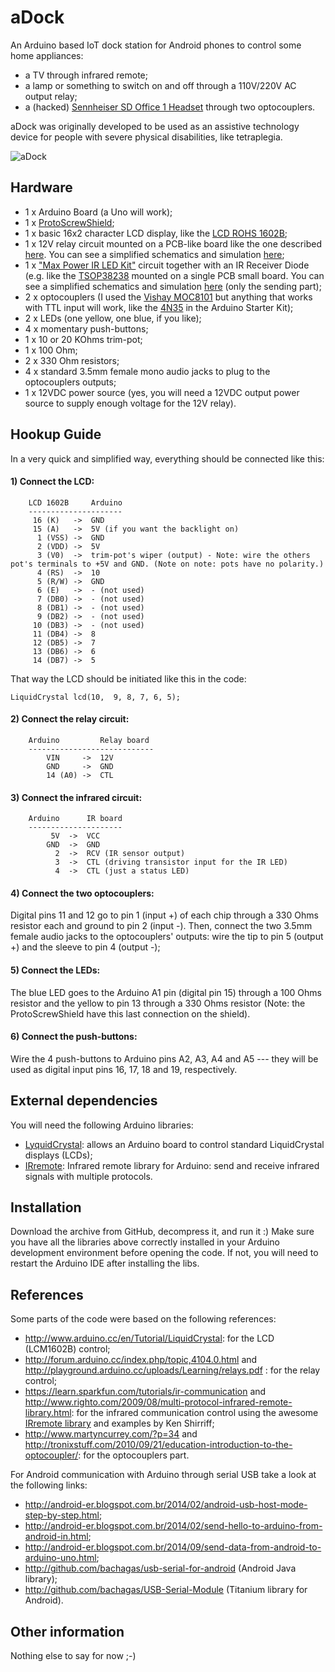aDock
=====

An Arduino based IoT dock station for Android phones to control some home appliances:
   - a TV through infrared remote;
   - a lamp or something to switch on and off through a 110V/220V AC output relay;
   - a (hacked) [Sennheiser SD Office 1 Headset](http://en-us.sennheiser.com/wireless-phone-headset-single-sided-dect-sd-office) through two optocouplers.

aDock was originally developed to be used as an assistive technology device for people with severe physical disabilities, like tetraplegia.

![aDock](https://lh6.googleusercontent.com/-ZKWjFbm4LK8/VEEmTJqalMI/AAAAAAAADxw/OPLhkcUFIHE/w1027-h577-no/IMG_20141017_112033474.jpg)

Hardware
--------

- 1 x Arduino Board (a Uno will work);
- 1 x [ProtoScrewShield](https://www.sparkfun.com/products/9729);
- 1 x basic 16x2 character LCD display, like the [LCD ROHS 1602B](http://multilogica-shop.com/LCD_16x2_preto_sobre_verde);
- 1 x 12V relay circuit mounted on a PCB-like board like the one described [here](http://www.instructables.com/id/Connecting-a-12V-Relay-to-Arduino/?ALLSTEPS). You can see a simplified schematics and simulation [here](http://www.falstad.com/circuit/#%24+1+5.0E-6+11.086722712598126+43+2.0+50%0Aw+336+288+336+336+1%0Aw+336+256+336+208+1%0AL+128+272+80+272+0+0+true+5.0+0.0%0AO+336+256+400+256+1%0A178+336+112+432+112+0+1+0.2+1.0000262328429621E-13+0.05+1000000.0+0.02+233.0%0Ad+336+160+288+160+1+0.805904783%0Aw+288+144+336+144+0%0Aw+288+160+288+144+0%0Ar+288+272+192+272+0+1000.0%0A181+480+96+480+128+0+398.8232284946172+40.0+120.0+0.4+0.4%0Av+336+48+432+48+0+1+60.0+127.0+0.0+0.0+0.5%0Aw+336+48+336+112+0%0Aw+480+48+480+96+0%0Aw+432+48+480+48+0%0Aw+432+128+480+128+0%0At+288+272+336+272+0+1+-11.999999999926683+-0.11562430661010605+100.0%0Ag+128+368+128+400+0%0A162+128+304+128+368+1+2.1024259+0.0+1.0+0.0%0Ar+128+272+128+304+0+220.0%0Ag+592+320+592+352+0%0Aw+128+272+192+272+0%0A162+528+320+592+320+1+2.1024259+1.0+0.0+0.0%0At+400+336+448+336+0+1+-10.101880446495288+0.11562430665900605+100.0%0AR+288+144+288+96+0+0+40.0+12.0+0.0+0.0+0.5%0Ag+448+352+448+384+0%0AO+448+320+480+288+1%0Ar+448+224+448+272+0+100.0%0Aw+448+272+448+320+0%0Ar+448+320+528+320+0+470.0%0Aw+336+160+336+208+0%0AR+448+224+448+176+0+0+40.0+12.0+0.0+0.0+0.5%0Ar+336+336+400+336+0+22.0%0Ax+548+294+575+300+0+24+off%0Ax+153+342+180+348+0+24+on%0Ax+64+248+89+254+0+24+ctl%0Ao+2+64+0+35+7.62939453125E-5+9.765625E-5+0+-1%0Ao+3+64+0+34+80.0+9.765625E-5+1+-1%0A);
- 1 x ["Max Power IR LED Kit"](https://www.sparkfun.com/products/10732) circuit together with an IR Receiver Diode (e.g. like the [TSOP38238](https://www.sparkfun.com/products/10266) mounted on a single PCB small board. You can see a simplified schematics and simulation [here](http://www.falstad.com/circuit/#%24+1+5.0E-6+10.634267539816555+43+2.0+50%0Aw+400+320+400+368+1%0Aw+400+288+400+240+1%0A172+400+112+400+80+0+6+5.0+5.0+0.0+0.0+0.5+Collector+Voltage%0Ag+400+368+400+384+0%0At+352+304+400+304+0+1+-4.843611783341876+1.649999999978436E-11+100.0%0Aw+288+304+352+304+1%0Ar+400+112+400+176+0+56.0%0AL+192+304+144+304+0+0+true+5.0+0.0%0Ar+288+304+192+304+0+330.0%0A162+400+176+400+240+1+2.1024259+1.0+0.0+0.0%0Ax+92+314+117+320+0+24+ctl%0Ax+423+215+558+221+0+24+infrared+LED%0A) (only the sending part);
- 2 x optocouplers (I used the [Vishay MOC8101](http://www.vishay.com/product?docid=83660) but anything that works with TTL input will work, like the [4N35](http://arduino.cc/documents/datasheets/opto-4n35.pdf) in the Arduino Starter Kit);
- 2 x LEDs (one yellow, one blue, if you like);
- 4 x momentary push-buttons;
- 1 x 10 or 20 KOhms trim-pot;
- 1 x 100 Ohm;
- 2 x 330 Ohm resistors;
- 4 x standard 3.5mm female mono audio jacks to plug to the optocouplers outputs;
- 1 x 12VDC power source (yes, you will need a 12VDC output power source to supply enough voltage for the 12V relay).

Hookup Guide
------------

In a very quick and simplified way, everything should be connected like this:

#### 1) Connect the LCD:
		
		LCD 1602B     Arduino
		---------------------
		 16 (K)   ->  GND
		 15 (A)   ->  5V (if you want the backlight on)
		  1 (VSS) ->  GND
		  2 (VDD) ->  5V
		  3 (V0)  ->  trim-pot's wiper (output) - Note: wire the others pot's terminals to +5V and GND. (Note on note: pots have no polarity.)
		  4 (RS)  ->  10
		  5 (R/W) ->  GND
		  6 (E)   ->  - (not used)
		  7 (DB0) ->  - (not used)
		  8 (DB1) ->  - (not used)
		  9 (DB2) ->  - (not used)
		 10 (DB3) ->  - (not used)
		 11 (DB4) ->  8
		 12 (DB5) ->  7
		 13 (DB6) ->  6
		 14 (DB7) ->  5

That way the LCD should be initiated like this in the code:

	LiquidCrystal lcd(10,  9, 8, 7, 6, 5);

#### 2) Connect the relay circuit:

		Arduino         Relay board
		----------------------------
			VIN     ->  12V
		    GND     ->  GND
		    14 (A0) ->  CTL

#### 3) Connect the infrared circuit:

		Arduino      IR board
		---------------------
			 5V  ->  VCC
		    GND  ->  GND
		      2  ->  RCV (IR sensor output)
			  3  ->  CTL (driving transistor input for the IR LED)
		      4  ->  CTL (just a status LED)

#### 4) Connect the two optocouplers:

Digital pins 11 and 12 go to pin 1 (input +) of each chip through a 330 Ohms resistor each and ground to pin 2 (input -). Then, connect the two 3.5mm female audio jacks to the optocouplers' outputs: wire the tip to pin 5 (output +) and the sleeve to pin 4 (output -);

#### 5) Connect the LEDs:

The blue LED goes to the Arduino A1 pin (digital pin 15) through a 100 Ohms resistor and the yellow to pin 13 through a 330 Ohms resistor (Note: the ProtoScrewShield have this last connection on the shield).

#### 6) Connect the push-buttons:

Wire the 4 push-buttons to Arduino pins A2, A3, A4 and A5 --- they will be used as digital input pins 16, 17, 18 and 19, respectively.
	 
External dependencies
---------------------

You will need the following Arduino libraries:
- [LyquidCrystal](http://arduino.cc/en/Reference/LiquidCrystal): allows an Arduino board to control standard LiquidCrystal displays (LCDs);
- [IRremote](https://github.com/bachagas/Arduino-IRremote): Infrared remote library for Arduino: send and receive infrared signals with multiple protocols.

Installation
------------

Download the archive from GitHub, decompress it, and run it :)
Make sure you have all the libraries above correctly installed in your Arduino development environment before opening the code.
If not, you will need to restart the Arduino IDE after installing the libs.

References
----------

Some parts of the code were based on the following references:
   - http://www.arduino.cc/en/Tutorial/LiquidCrystal: for the LCD (LCM1602B) control;
   - http://forum.arduino.cc/index.php/topic,4104.0.html and http://playground.arduino.cc/uploads/Learning/relays.pdf : for the relay control;
   - https://learn.sparkfun.com/tutorials/ir-communication and http://www.righto.com/2009/08/multi-protocol-infrared-remote-library.html: for the infrared communication control using the awesome [IRremote library](http://github.com/shirriff/Arduino-IRremote) and examples by Ken Shirriff;
   - http://www.martyncurrey.com/?p=34 and http://tronixstuff.com/2010/09/21/education-introduction-to-the-optocoupler/: for the optocouplers part.

For Android communication with Arduino through serial USB take a look at the following links: 
   - http://android-er.blogspot.com.br/2014/02/android-usb-host-mode-step-by-step.html;
   - http://android-er.blogspot.com.br/2014/02/send-hello-to-arduino-from-android-in.html;
   - http://android-er.blogspot.com.br/2014/09/send-data-from-android-to-arduino-uno.html;
   - http://github.com/bachagas/usb-serial-for-android (Android Java library);
   - http://github.com/bachagas/USB-Serial-Module (Titanium library for Android).

Other information
-----------------

Nothing else to say for now ;-)
